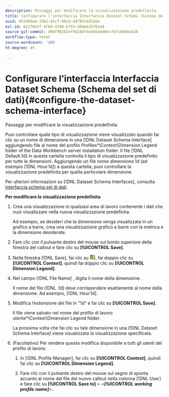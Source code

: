 ```yaml
---
description: Passaggi per modificare la visualizzazione predefinita.
title: Configurare l’interfaccia Interfaccia Dataset Schema (Schema del set di dati)
uuid: 953909e8-3382-43cf-98c0-d4785c6d1dda
exl-id: 0227663f-4789-4780-b753-d0deb35f6144
source-git-commit: d9df90242ef96188f4e4b5e6d04cfef196b0a628
workflow-type: tm+mt
source-wordcount: '265'
ht-degree: 4%

---
```


# Configurare l’interfaccia Interfaccia Dataset Schema (Schema del set di dati){#configure-the-dataset-schema-interface}

Passaggi per modificare la visualizzazione predefinita.

Puoi controllare quale tipo di visualizzazione viene visualizzato quando fai clic su un nome di dimensione in una [!DNL Dataset Schema Interface] aggiungendo file al nome del profilo Profiles\*\Context\Dimension Legend folder of the Data Workbench server installation folder. Il file [!DNL Default.1d] in questa cartella controlla il tipo di visualizzazione predefinito per tutte le dimensioni. Aggiungendo un file *nome dimensione*.1d (ad esempio [!DNL Hour.1d]) a questa cartella, puoi controllare la visualizzazione predefinita per quella particolare dimensione.

Per ulteriori informazioni su [!DNL Dataset Schema Interfaces], consulta [Interfaccia schema set di dati](../../../home/c-get-started/c-admin-intrf/c-dtst-sch-intrf.md#concept-e147b3a5b542453ca2b121e1c85bb175).

**Per modificare la visualizzazione predefinita**

1. Crea una visualizzazione in qualsiasi area di lavoro contenente i dati che vuoi visualizzare nella nuova visualizzazione predefinita.

   Ad esempio, se desideri che la dimensione venga visualizzata in un grafico a barre, crea una visualizzazione grafico a barre con la metrica e la dimensione desiderate.

1. Fare clic con il pulsante destro del mouse sul bordo superiore della finestra del callout e fare clic su **[!UICONTROL Save]**.
1. Nella finestra [!DNL Save], fai clic su ![](assets/btn_folder_up.png), fai doppio clic su **[!UICONTROL Context]**, quindi fai doppio clic su **[!UICONTROL Dimension Legend]**.
1. Nel campo [!DNL File Name] , digita il nome della dimensione.

   Il nome del file [!DNL .1d] deve corrispondere esattamente al nome della dimensione. Ad esempio, [!DNL Hour.1d].

1. Modifica l’estensione del file in &quot;1d&quot; e fai clic su **[!UICONTROL Save]**.

   Il file viene salvato nel nome del profilo di lavoro utente\*\Context\Dimension Legend folder.

   La prossima volta che fai clic su tale dimensione in una [!DNL Dataset Schema Interface] viene visualizzata la visualizzazione specificata.

1. (Facoltativo) Per rendere questa modifica disponibile a tutti gli utenti del profilo di lavoro:

   1. In [!DNL Profile Manager], fai clic su **[!UICONTROL Context]**, quindi fai clic su **[!UICONTROL Dimension Legend]**.

   1. Fare clic con il pulsante destro del mouse sul segno di spunta accanto al nome del file del nuovo callout nella colonna [!DNL User] e fare clic su **[!UICONTROL Save to]** > *&lt;**[!UICONTROL working profile name]**>*.
